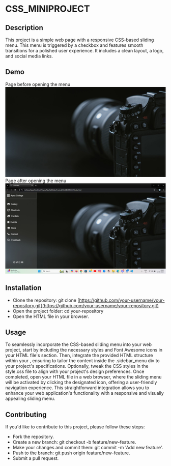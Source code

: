 # CSS_MINIPROJECT

## Description
This project is a simple web page with a responsive CSS-based sliding menu. This menu is triggered by a checkbox and features smooth transitions for a polished user experience. It includes a clean layout, a logo, and social media links.

## Demo
Page before opening the menu
![Screenshot 1](./SSC1.png)
Page after opening the menu
![Screenshot 1](./SSC2.png)

## Installation
- Clone the repository: git clone [https://github.com/your-username/your-repository.git](https://github.com/your-username/your-repository.git)
- Open the project folder: cd your-repository
- Open the HTML file in your browser.



## Usage
To seamlessly incorporate the CSS-based sliding menu into your web project, start by including the necessary styles and Font Awesome icons in your HTML file's <head> section. Then, integrate the provided HTML structure within your <body>, ensuring to tailor the content inside the .sidebar_menu div to your project's specifications. Optionally, tweak the CSS styles in the style.css file to align with your project's design preferences. Once completed, open your HTML file in a web browser, where the sliding menu will be activated by clicking the designated icon, offering a user-friendly navigation experience. This straightforward integration allows you to enhance your web application's functionality with a responsive and visually appealing sliding menu.

## Contributing
If you'd like to contribute to this project, please follow these steps:

- Fork the repository.
- Create a new branch: git checkout -b feature/new-feature.
- Make your changes and commit them: git commit -m 'Add new feature'.
- Push to the branch: git push origin feature/new-feature.
- Submit a pull request.

